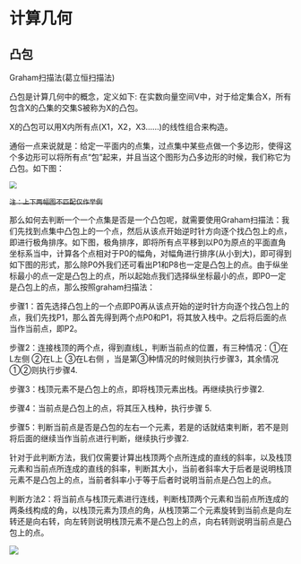 # 计算几何

## 凸包

Graham扫描法(葛立恒扫描法)

凸包是计算几何中的概念，定义如下: 在实数向量空间V中，对于给定集合X，所有包含X的凸集的交集S被称为X的凸包。

X的凸包可以用X内所有点(X1，X2，X3……)的线性组合来构造。

通俗一点来说就是：给定一平面内的点集，过点集中某些点做一个多边形，使得这个多边形可以将所有点“包”起来，并且当这个图形为凸多边形的时候，我们称它为凸包。如下图：

<img src="D:\桌面\算法\算法笔记\凸包表示.png" style="zoom: 80%;" />

~~`注：上下两幅图不匹配仅作举例`~~

那么如何去判断一个一个点集是否是一个凸包呢，就需要使用Graham扫描法：我们先找到点集中凸包上的一个点，然后从该点开始逆时针方向逐个找凸包上的点，即进行极角排序。如下图，极角排序，即将所有点平移到以P0为原点的平面直角坐标系当中，计算各个点相对于P0的幅角，对幅角进行排序(从小到大)，即可得到如下图的形式，那么除P0外我们还可看出P1和P8也一定是凸包上的点。由于纵坐标最小的点一定是凸包上的点，所以起始点我们选择纵坐标最小的点，即P0一定是凸包上的点，那么按照graham扫描法：

步骤1：首先选择凸包上的一个点即P0再从该点开始的逆时针方向逐个找凸包上的点，我们先找P1，那么首先得到两个点P0和P1，将其放入栈中。之后将后面的点当作当前点，即P2。

步骤2：连接栈顶的两个点，得到直线L，判断当前点的位置，有三种情况：①在L左侧	②在L上	③在L右侧	，当是第③种情况的时候则执行步骤3，其余情况①②则执行步骤4.

步骤3：栈顶元素不是凸包上的点，即将栈顶元素出栈。再继续执行步骤2.

步骤4：当前点是凸包上的点，将其压入栈种，执行步骤 5.

步骤5：判断当前点是否是凸包的左右一个元素，若是的话就结束判断，若不是则将后面的继续当作当前点进行判断，继续执行步骤2.

针对于此判断方法，我们仅需要计算出栈顶两个点所连成的直线的斜率，以及栈顶元素和当前点所连成的直线的斜率，判断其大小，当前者斜率大于后者是说明栈顶元素不是凸包上的点，当前者斜率小于等于后者时说明当前点是凸包上的点。

判断方法2：将当前点与栈顶元素进行连线，判断栈顶两个元素和当前点所连成的两条线构成的角，以栈顶元素为顶点的角，从栈顶第二个元素旋转到当前点是向左转还是向右转，向左转则说明栈顶元素不是凸包上的点，向右转则说明当前点是凸包上的点。



![](D:\桌面\算法\算法笔记\凸包二维直角坐标系.png)